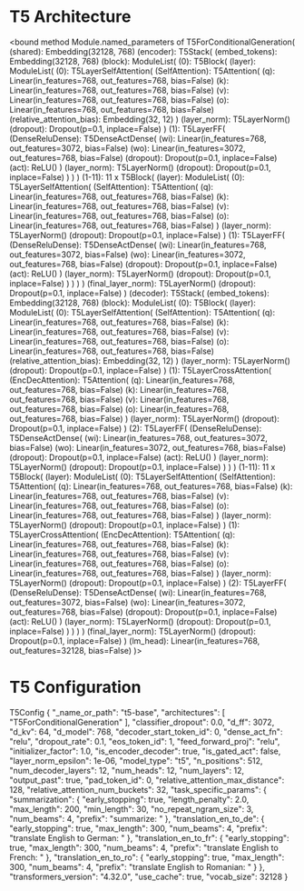 
# T5 Architecture
<bound method Module.named_parameters of T5ForConditionalGeneration(
  (shared): Embedding(32128, 768)
  (encoder): T5Stack(
    (embed_tokens): Embedding(32128, 768)
    (block): ModuleList(
      (0): T5Block(
        (layer): ModuleList(
          (0): T5LayerSelfAttention(
            (SelfAttention): T5Attention(
              (q): Linear(in_features=768, out_features=768, bias=False)
              (k): Linear(in_features=768, out_features=768, bias=False)
              (v): Linear(in_features=768, out_features=768, bias=False)
              (o): Linear(in_features=768, out_features=768, bias=False)
              (relative_attention_bias): Embedding(32, 12)
            )
            (layer_norm): T5LayerNorm()
            (dropout): Dropout(p=0.1, inplace=False)
          )
          (1): T5LayerFF(
            (DenseReluDense): T5DenseActDense(
              (wi): Linear(in_features=768, out_features=3072, bias=False)
              (wo): Linear(in_features=3072, out_features=768, bias=False)
              (dropout): Dropout(p=0.1, inplace=False)
              (act): ReLU()
            )
            (layer_norm): T5LayerNorm()
            (dropout): Dropout(p=0.1, inplace=False)
          )
        )
      )
      (1-11): 11 x T5Block(
        (layer): ModuleList(
          (0): T5LayerSelfAttention(
            (SelfAttention): T5Attention(
              (q): Linear(in_features=768, out_features=768, bias=False)
              (k): Linear(in_features=768, out_features=768, bias=False)
              (v): Linear(in_features=768, out_features=768, bias=False)
              (o): Linear(in_features=768, out_features=768, bias=False)
            )
            (layer_norm): T5LayerNorm()
            (dropout): Dropout(p=0.1, inplace=False)
          )
          (1): T5LayerFF(
            (DenseReluDense): T5DenseActDense(
              (wi): Linear(in_features=768, out_features=3072, bias=False)
              (wo): Linear(in_features=3072, out_features=768, bias=False)
              (dropout): Dropout(p=0.1, inplace=False)
              (act): ReLU()
            )
            (layer_norm): T5LayerNorm()
            (dropout): Dropout(p=0.1, inplace=False)
          )
        )
      )
    )
    (final_layer_norm): T5LayerNorm()
    (dropout): Dropout(p=0.1, inplace=False)
  )
  (decoder): T5Stack(
    (embed_tokens): Embedding(32128, 768)
    (block): ModuleList(
      (0): T5Block(
        (layer): ModuleList(
          (0): T5LayerSelfAttention(
            (SelfAttention): T5Attention(
              (q): Linear(in_features=768, out_features=768, bias=False)
              (k): Linear(in_features=768, out_features=768, bias=False)
              (v): Linear(in_features=768, out_features=768, bias=False)
              (o): Linear(in_features=768, out_features=768, bias=False)
              (relative_attention_bias): Embedding(32, 12)
            )
            (layer_norm): T5LayerNorm()
            (dropout): Dropout(p=0.1, inplace=False)
          )
          (1): T5LayerCrossAttention(
            (EncDecAttention): T5Attention(
              (q): Linear(in_features=768, out_features=768, bias=False)
              (k): Linear(in_features=768, out_features=768, bias=False)
              (v): Linear(in_features=768, out_features=768, bias=False)
              (o): Linear(in_features=768, out_features=768, bias=False)
            )
            (layer_norm): T5LayerNorm()
            (dropout): Dropout(p=0.1, inplace=False)
          )
          (2): T5LayerFF(
            (DenseReluDense): T5DenseActDense(
              (wi): Linear(in_features=768, out_features=3072, bias=False)
              (wo): Linear(in_features=3072, out_features=768, bias=False)
              (dropout): Dropout(p=0.1, inplace=False)
              (act): ReLU()
            )
            (layer_norm): T5LayerNorm()
            (dropout): Dropout(p=0.1, inplace=False)
          )
        )
      )
      (1-11): 11 x T5Block(
        (layer): ModuleList(
          (0): T5LayerSelfAttention(
            (SelfAttention): T5Attention(
              (q): Linear(in_features=768, out_features=768, bias=False)
              (k): Linear(in_features=768, out_features=768, bias=False)
              (v): Linear(in_features=768, out_features=768, bias=False)
              (o): Linear(in_features=768, out_features=768, bias=False)
            )
            (layer_norm): T5LayerNorm()
            (dropout): Dropout(p=0.1, inplace=False)
          )
          (1): T5LayerCrossAttention(
            (EncDecAttention): T5Attention(
              (q): Linear(in_features=768, out_features=768, bias=False)
              (k): Linear(in_features=768, out_features=768, bias=False)
              (v): Linear(in_features=768, out_features=768, bias=False)
              (o): Linear(in_features=768, out_features=768, bias=False)
            )
            (layer_norm): T5LayerNorm()
            (dropout): Dropout(p=0.1, inplace=False)
          )
          (2): T5LayerFF(
            (DenseReluDense): T5DenseActDense(
              (wi): Linear(in_features=768, out_features=3072, bias=False)
              (wo): Linear(in_features=3072, out_features=768, bias=False)
              (dropout): Dropout(p=0.1, inplace=False)
              (act): ReLU()
            )
            (layer_norm): T5LayerNorm()
            (dropout): Dropout(p=0.1, inplace=False)
          )
        )
      )
    )
    (final_layer_norm): T5LayerNorm()
    (dropout): Dropout(p=0.1, inplace=False)
  )
  (lm_head): Linear(in_features=768, out_features=32128, bias=False)
)>


# T5 Configuration 

T5Config {
  "_name_or_path": "t5-base",
  "architectures": [
    "T5ForConditionalGeneration"
  ],
  "classifier_dropout": 0.0,
  "d_ff": 3072,
  "d_kv": 64,
  "d_model": 768,
  "decoder_start_token_id": 0,
  "dense_act_fn": "relu",
  "dropout_rate": 0.1,
  "eos_token_id": 1,
  "feed_forward_proj": "relu",
  "initializer_factor": 1.0,
  "is_encoder_decoder": true,
  "is_gated_act": false,
  "layer_norm_epsilon": 1e-06,
  "model_type": "t5",
  "n_positions": 512,
  "num_decoder_layers": 12,
  "num_heads": 12,
  "num_layers": 12,
  "output_past": true,
  "pad_token_id": 0,
  "relative_attention_max_distance": 128,
  "relative_attention_num_buckets": 32,
  "task_specific_params": {
    "summarization": {
      "early_stopping": true,
      "length_penalty": 2.0,
      "max_length": 200,
      "min_length": 30,
      "no_repeat_ngram_size": 3,
      "num_beams": 4,
      "prefix": "summarize: "
    },
    "translation_en_to_de": {
      "early_stopping": true,
      "max_length": 300,
      "num_beams": 4,
      "prefix": "translate English to German: "
    },
    "translation_en_to_fr": {
      "early_stopping": true,
      "max_length": 300,
      "num_beams": 4,
      "prefix": "translate English to French: "
    },
    "translation_en_to_ro": {
      "early_stopping": true,
      "max_length": 300,
      "num_beams": 4,
      "prefix": "translate English to Romanian: "
    }
  },
  "transformers_version": "4.32.0",
  "use_cache": true,
  "vocab_size": 32128
}
